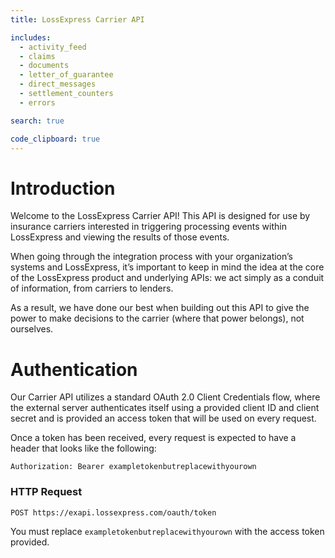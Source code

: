 ```yaml
---
title: LossExpress Carrier API

includes:
  - activity_feed
  - claims
  - documents
  - letter_of_guarantee
  - direct_messages
  - settlement_counters
  - errors

search: true

code_clipboard: true
---
```


# Introduction

Welcome to the LossExpress Carrier API! This API is designed for use by insurance carriers interested in triggering processing events within LossExpress and viewing the results of those events.

When going through the integration process with your organization’s systems and LossExpress, it’s important to keep in mind the idea at the core of the LossExpress product and underlying APIs: we act simply as a conduit of information, from carriers to lenders.

As a result, we have done our best when building out this API to give the power to make decisions to the carrier (where that power belongs), not ourselves.

# Authentication

Our Carrier API utilizes a standard OAuth 2.0 Client Credentials flow, where the external server authenticates itself using a provided client ID and client secret and is provided an access token that will be used on every request.

Once a token has been received, every request is expected to have a header that looks like the following:

`Authorization: Bearer exampletokenbutreplacewithyourown`

### HTTP Request
`POST https://exapi.lossexpress.com/oauth/token`

<aside class="notice">
You must replace <code>exampletokenbutreplacewithyourown</code> with the access token provided.
</aside>
